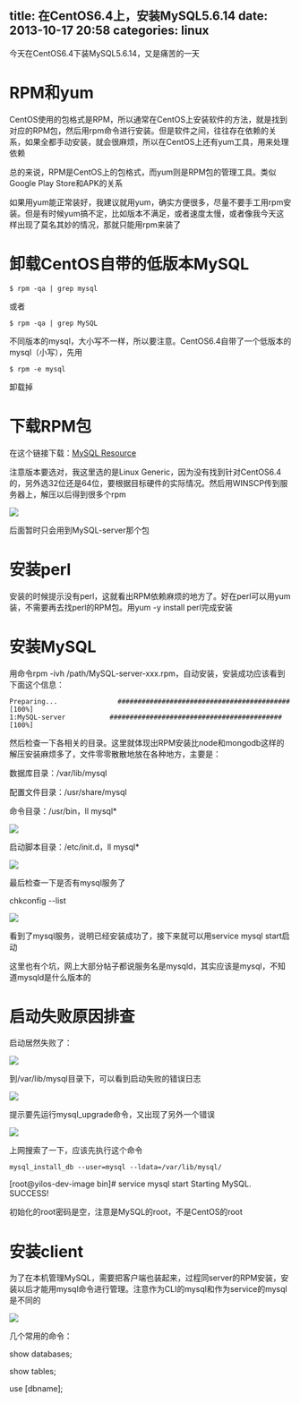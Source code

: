 title: 在CentOS6.4上，安装MySQL5.6.14
date: 2013-10-17 20:58
categories: linux
---
今天在CentOS6.4下装MySQL5.6.14，又是痛苦的一天
<!--more-->

# RPM和yum

CentOS使用的包格式是RPM，所以通常在CentOS上安装软件的方法，就是找到对应的RPM包，然后用rpm命令进行安装。但是软件之间，往往存在依赖的关系，如果全都手动安装，就会很麻烦，所以在CentOS上还有yum工具，用来处理依赖

总的来说，RPM是CentOS上的包格式，而yum则是RPM包的管理工具。类似Google Play Store和APK的关系

如果用yum能正常装好，我建议就用yum，确实方便很多，尽量不要手工用rpm安装。但是有时候yum搞不定，比如版本不满足，或者速度太慢，或者像我今天这样出现了莫名其妙的情况，那就只能用rpm来装了

# 卸载CentOS自带的低版本MySQL

```
$ rpm -qa | grep mysql
```

或者

```
$ rpm -qa | grep MySQL
```

不同版本的mysql，大小写不一样，所以要注意。CentOS6.4自带了一个低版本的mysql（小写），先用
```
$ rpm -e mysql
```

卸载掉

# 下载RPM包

在这个链接下载：[MySQL Resource](http://dev.mysql.com/downloads/mysql/#downloads)

注意版本要选对，我这里选的是Linux Generic，因为没有找到针对CentOS6.4的，另外选32位还是64位，要根据目标硬件的实际情况。然后用WINSCP传到服务器上，解压以后得到很多个rpm

![](http://img.blog.csdn.net/20131017195129734?watermark/2/text/aHR0cDovL2Jsb2cuY3Nkbi5uZXQva3lmeGJs/font/5a6L5L2T/fontsize/400/fill/I0JBQkFCMA==/dissolve/70/gravity/SouthEast)

后面暂时只会用到MySQL-server那个包

# 安装perl

安装的时候提示没有perl，这就看出RPM依赖麻烦的地方了。好在perl可以用yum装，不需要再去找perl的RPM包。用yum -y install perl完成安装

# 安装MySQL

用命令rpm -ivh /path/MySQL-server-xxx.rpm，自动安装，安装成功应该看到下面这个信息：

```
Preparing...               ########################################### [100%]
1:MySQL-server           ########################################### [100%] 
```

然后检查一下各相关的目录。这里就体现出RPM安装比node和mongodb这样的解压安装麻烦多了，文件零零散散地放在各种地方，主要是：

数据库目录：/var/lib/mysql

配置文件目录：/usr/share/mysql

命令目录：/usr/bin，ll mysql*

![](http://img.blog.csdn.net/20131017195918671?watermark/2/text/aHR0cDovL2Jsb2cuY3Nkbi5uZXQva3lmeGJs/font/5a6L5L2T/fontsize/400/fill/I0JBQkFCMA==/dissolve/70/gravity/SouthEast)

启动脚本目录：/etc/init.d，ll mysql*

![](http://img.blog.csdn.net/20131017200208093?watermark/2/text/aHR0cDovL2Jsb2cuY3Nkbi5uZXQva3lmeGJs/font/5a6L5L2T/fontsize/400/fill/I0JBQkFCMA==/dissolve/70/gravity/SouthEast)

最后检查一下是否有mysql服务了

chkconfig --list

![](http://img.blog.csdn.net/20131017200254500?watermark/2/text/aHR0cDovL2Jsb2cuY3Nkbi5uZXQva3lmeGJs/font/5a6L5L2T/fontsize/400/fill/I0JBQkFCMA==/dissolve/70/gravity/SouthEast)

看到了mysql服务，说明已经安装成功了，接下来就可以用service mysql start启动

这里也有个坑，网上大部分帖子都说服务名是mysqld，其实应该是mysql，不知道mysqld是什么版本的

# 启动失败原因排查

启动居然失败了：

![](http://img.blog.csdn.net/20131017200628250?watermark/2/text/aHR0cDovL2Jsb2cuY3Nkbi5uZXQva3lmeGJs/font/5a6L5L2T/fontsize/400/fill/I0JBQkFCMA==/dissolve/70/gravity/SouthEast)

到/var/lib/mysql目录下，可以看到启动失败的错误日志

![](http://img.blog.csdn.net/20131017200921078?watermark/2/text/aHR0cDovL2Jsb2cuY3Nkbi5uZXQva3lmeGJs/font/5a6L5L2T/fontsize/400/fill/I0JBQkFCMA==/dissolve/70/gravity/SouthEast)

提示要先运行mysql_upgrade命令，又出现了另外一个错误

![](http://img.blog.csdn.net/20131017201358484?watermark/2/text/aHR0cDovL2Jsb2cuY3Nkbi5uZXQva3lmeGJs/font/5a6L5L2T/fontsize/400/fill/I0JBQkFCMA==/dissolve/70/gravity/SouthEast)

上网搜索了一下，应该先执行这个命令

```
mysql_install_db --user=mysql --ldata=/var/lib/mysql/
```

\[root@yilos-dev-image bin\]# service mysql start Starting MySQL. SUCCESS!

初始化的root密码是空，注意是MySQL的root，不是CentOS的root

# 安装client

为了在本机管理MySQL，需要把客户端也装起来，过程同server的RPM安装，安装以后才能用mysql命令进行管理。注意作为CLI的mysql和作为service的mysql是不同的

![](http://img.blog.csdn.net/20131017204533328?watermark/2/text/aHR0cDovL2Jsb2cuY3Nkbi5uZXQva3lmeGJs/font/5a6L5L2T/fontsize/400/fill/I0JBQkFCMA==/dissolve/70/gravity/SouthEast)

几个常用的命令：

show databases;

show tables;

use \[dbname\];
